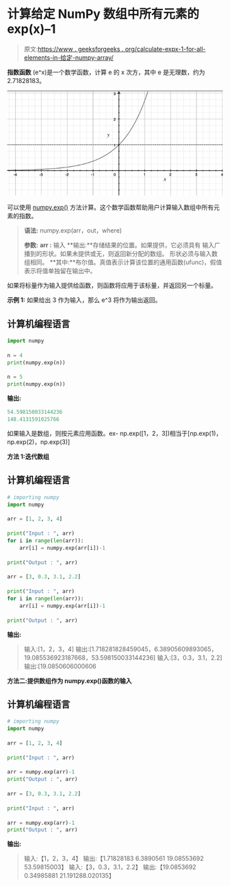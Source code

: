 # 计算给定 NumPy 数组中所有元素的 exp(x)–1

> 原文:[https://www . geeksforgeeks . org/calculate-expx-1-for-all-elements-in-给定-numpy-array/](https://www.geeksforgeeks.org/calculate-expx-1-for-all-elements-in-a-given-numpy-array/)

**指数函数** (e^x)是一个数学函数，计算 e 的 x 次方，其中 e 是无理数，约为 2.71828183。

![](img/849448f20b94dd987bbcfbdb576d5e4f.png)

可以使用 [numpy.exp()](https://www.geeksforgeeks.org/numpy-exp-python/) 方法计算。这个数学函数帮助用户计算输入数组中所有元素的指数。

> **语法:** numpy.exp(arr，out，where)
> 
> **参数:**
> **arr :** 输入
> **输出:**存储结果的位置。如果提供，它必须具有
> 输入广播到的形状。如果未提供或无，则返回新分配的数组。
> 形状必须与输入数组相同。
> **其中:**布尔值。真值表示计算该位置的通用函数(ufunc)，假值表示将值单独留在输出中。

如果将标量作为输入提供给函数，则函数将应用于该标量，并返回另一个标量。

**示例 1:** 如果给出 3 作为输入，那么 e^3 将作为输出返回。

## 计算机编程语言

```py
import numpy

n = 4
print(numpy.exp(n))

n = 5
print(numpy.exp(n))
```

**输出:**

```py
54.598150033144236
148.4131591025766
```

如果输入是数组，则按元素应用函数。ex- np.exp([1，2，3])相当于[np.exp(1)，np.exp(2)，np.exp(3)]

**方法 1:迭代数组**

## 计算机编程语言

```py
# importing numpy
import numpy

arr = [1, 2, 3, 4]

print("Input : ", arr)
for i in range(len(arr)):
    arr[i] = numpy.exp(arr[i])-1

print("Output : ", arr)

arr = [3, 0.3, 3.1, 2.2]

print("Input : ", arr)
for i in range(len(arr)):
    arr[i] = numpy.exp(arr[i])-1

print("Output : ", arr)
```

**输出:**

> 输入:[1，2，3，4]
> 输出:[1.718281828459045，6.38905609893065，19.085536923187668，53.598150033144236]
> 输入:[3，0.3，3.1，2.2]
> 输出:[19.0850606000606

**方法二:提供数组作为 numpy.exp()函数的输入**

## 计算机编程语言

```py
# importing numpy
import numpy

arr = [1, 2, 3, 4]

print("Input : ", arr)

arr = numpy.exp(arr)-1
print("Output : ", arr)

arr = [3, 0.3, 3.1, 2.2]

print("Input : ", arr)

arr = numpy.exp(arr)-1
print("Output : ", arr)
```

**输出:**

> 输入:【1，2，3，4】
> 输出:【1.71828183 6.3890561 19.08553692 53.59815003】
> 输入:【3，0.3，3.1，2.2】
> 输出:【19.0853692 0.34985881 21.191288.020135】